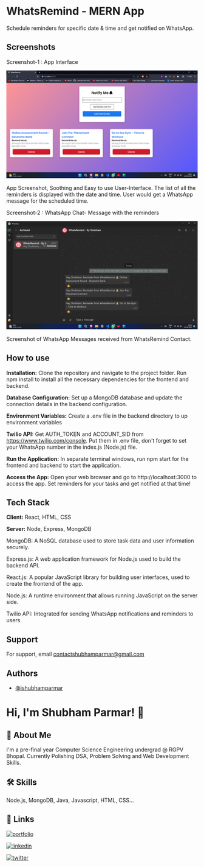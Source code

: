 # WhatsRemind - MERN App

Schedule reminders for specific date &amp; time and get notified on WhatsApp.



## Screenshots


Screenshot-1 : App Interface


![App Screenshot](Screenshots/Screenshot1.png)


App Screenshot, Soothing and Easy to use User-Interface. The list of all the reminders is displayed with the date and time. User would get a WhatsApp message for the scheduled time.



Screenshot-2 : WhatsApp Chat- Message with the reminders


![WhatsApp Notification](Screenshots/Screenshot2.png)


Screenshot of WhatsApp Messages received from WhatsRemind Contact.



## How to use

**Installation:** Clone the repository and navigate to the project folder. Run npm install to install all the necessary dependencies for the frontend and backend.

**Database Configuration:** Set up a MongoDB database and update the connection details in the backend configuration.

**Environment Variables:** Create a .env file in the backend directory to up environment variables

**Twilio API:** Get AUTH_TOKEN and ACCOUNT_SID from https://www.twilio.com/console. Put them in .env file, don't forget to set your WhatsApp number in the index.js (Node.js) file.

**Run the Application:** In separate terminal windows, run npm start for the frontend and backend to start the application.

**Access the App:** Open your web browser and go to http://localhost:3000 to access the app.
Set reminders for your tasks and get notified at that time!



## Tech Stack

**Client:** React, HTML, CSS

**Server:** Node, Express, MongoDB

MongoDB: A NoSQL database used to store task data and user information securely.

Express.js: A web application framework for Node.js used to build the backend API.

React.js: A popular JavaScript library for building user interfaces, used to create the frontend of the app.

Node.js: A runtime environment that allows running JavaScript on the server side.

Twilio API: Integrated for sending WhatsApp notifications and reminders to users.



## Support

For support, email contactshubhamparmar@gmail.com



## Authors

- [@ishubhamparmar](https://www.github.com/ishubhamparmar)



# Hi, I'm Shubham Parmar! 👋

## 🚀 About Me

I'm a pre-final year Computer Science Engineering undergrad @ RGPV Bhopal. Currently Polishing DSA, Problem Solving and Web Development Skills.

## 🛠 Skills

Node.js, MongoDB, Java, Javascript, HTML, CSS...

## 🔗 Links

[![portfolio](https://img.shields.io/badge/website-000000?style=for-the-badge&logo=About.me&logoColor=white)](https://ishubhamparmar.netlify.app)

[![linkedin](https://img.shields.io/badge/linkedin-0A66C2?style=for-the-badge&logo=linkedin&logoColor=white)](https://www.linkedin.com/in/ishubhamparmar)

[![twitter](https://img.shields.io/badge/twitter-1DA1F2?style=for-the-badge&logo=twitter&logoColor=white)](https://twitter.com/ishubhamparmar)
